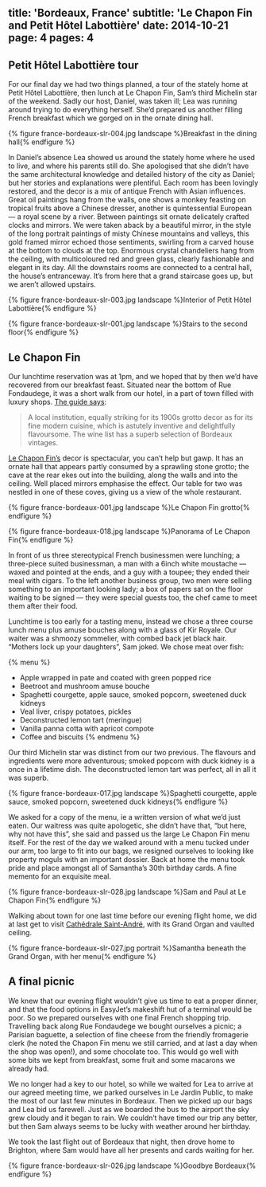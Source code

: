 title: 'Bordeaux, France'
subtitle: 'Le Chapon Fin and Petit Hôtel Labottière'
date: 2014-10-21
page: 4
pages: 4
---

## Petit Hôtel Labottière tour

For our final day we had two things planned, a tour of the stately home at Petit Hôtel Labottière, then lunch at Le Chapon Fin, Sam’s third Michelin star of the weekend. Sadly our host, Daniel, was taken ill; Lea was running around trying to do everything herself. She’d prepared us another filling French breakfast which we gorged on in the ornate dining hall.

{% figure france-bordeaux-slr-004.jpg landscape %}Breakfast in the dining hall{% endfigure %}

In Daniel’s absence Lea showed us around the stately home where he used to live, and where his parents still do. She apologised that she didn’t have the same architectural knowledge and detailed history of the city as Daniel; but her stories and explanations were plentiful. Each room has been lovingly restored, and the decor is a mix of antique French with Asian influences. Great oil paintings hang from the walls, one shows a monkey feasting on tropical fruits above a Chinese dresser, another is quintessential European — a royal scene by a river. Between paintings sit ornate delicately crafted clocks and mirrors. We were taken aback by a beautiful mirror, in the style of the long portrait paintings of misty Chinese mountains and valleys, this gold framed mirror echoed those sentiments, swirling from a carved house at the bottom to clouds at the top. Enormous crystal chandeliers hang from the ceiling, with multicoloured red and green glass, clearly fashionable and elegant in its day.  All the downstairs rooms are connected to a central hall, the house’s entranceway. It’s from here that a grand staircase goes up, but we aren’t allowed upstairs.

{% figure france-bordeaux-slr-003.jpg landscape %}Interior of Petit Hôtel Labottière{% endfigure %}

{% figure france-bordeaux-slr-001.jpg landscape %}Stairs to the second floor{% endfigure %}

## Le Chapon Fin

Our lunchtime reservation was at 1pm, and we hoped that by then we’d have recovered from our breakfast feast. Situated near the bottom of Rue Fondaudege, it was a short walk from our hotel, in a part of town filled with luxury shops. [The guide says](http://www.viamichelin.co.uk/web/Restaurant/Bordeaux-33000-Le_Chapon_Fin-1219-41102):

> A local institution, equally striking for its 1900s grotto decor as for its fine modern cuisine, which is astutely inventive and delightfully flavoursome. The wine list has a superb selection of Bordeaux vintages.

[Le Chapon Fin’s](http://www.chapon-fin.com/) decor is spectacular, you can’t help but gawp. It has an ornate hall that appears partly consumed by a sprawling stone grotto; the cave at the rear ekes out into the building, along the walls and into the ceiling. Well placed mirrors emphasise the effect. Our table for two was nestled in one of these coves, giving us a view of the whole restaurant.

{% figure france-bordeaux-001.jpg landscape %}Le Chapon Fin grotto{% endfigure %}

{% figure france-bordeaux-018.jpg landscape %}Panorama of Le Chapon Fin{% endfigure %}

In front of us three stereotypical French businessmen were lunching; a three-piece suited businessman, a man with a 6inch white moustache — waxed and pointed at the ends, and a guy with a toupee; they ended their meal with cigars. To the left another business group, two men were selling something to an important looking lady; a box of papers sat on the floor waiting to be signed — they were special guests too, the chef came to meet them after their food.

Lunchtime is too early for a tasting menu, instead we chose a three course lunch menu plus amuse bouches along with a glass of Kir Royale. Our waiter was a shmoozy sommelier, with combed back jet black hair. “Mothers lock up your daughters”, Sam joked. We chose meat over fish:

{% menu %}
* Apple wrapped in pate and coated with green popped rice
* Beetroot and mushroom amuse bouche
* Spaghetti courgette, apple sauce, smoked popcorn, sweetened duck kidneys
* Veal liver, crispy potatoes, pickles
* Deconstructed lemon tart (meringue)
* Vanilla panna cotta with apricot compote
* Coffee and biscuits
{% endmenu %}

Our third Michelin star was distinct from our two previous. The flavours and ingredients were more adventurous; smoked popcorn with duck kidney is a once in a lifetime dish. The deconstructed lemon tart was perfect, all in all it was superb.

{% figure france-bordeaux-017.jpg landscape %}Spaghetti courgette, apple sauce, smoked popcorn, sweetened duck kidneys{% endfigure %}

We asked for a copy of the menu, ie a written version of what we’d just eaten. Our waitress was quite apologetic, she didn’t have that, “but here, why not have this”, she said and passed us the large Le Chapon Fin menu itself. For the rest of the day we walked around with a menu tucked under our arm, too large to fit into our bags, we resigned ourselves to looking like property moguls with an important dossier. Back at home the menu took pride and place amongst all of Samantha’s 30th birthday cards. A fine memento for an exquisite meal.

{% figure france-bordeaux-slr-028.jpg landscape %}Sam and Paul at Le Chapon Fin{% endfigure %}

Walking about town for one last time before our evening flight home, we did at last get to visit [Cathédrale Saint-André](http://en.wikipedia.org/wiki/Bordeaux_Cathedral), with its Grand Organ and vaulted ceiling.

{% figure france-bordeaux-slr-027.jpg portrait %}Samantha beneath the Grand Organ, with her menu{% endfigure %}

## A final picnic

We knew that our evening flight wouldn’t give us time to eat a proper dinner, and that the food options in EasyJet’s makeshift hut of a terminal would be poor. So we prepared ourselves with one final French shopping trip. Travelling back along Rue Fondaudege we bought ourselves a picnic; a Parisian baguette, a selection of fine cheese from the friendly fromagerie clerk (he noted the Chapon Fin menu we still carried, and at last a day when the shop was open!), and some chocolate too. This would go well with some bits we kept from breakfast, some fruit and some macarons we already had.

We no longer had a key to our hotel, so while we waited for Lea to arrive at our agreed meeting time, we parked ourselves in Le Jardin Public, to make the most of our last few minutes in Bordeaux. Then we picked up our bags and Lea bid us farewell. Just as we boarded the bus to the airport the sky grew cloudy and it began to rain. We couldn’t have timed our trip any better, but then Sam always seems to be lucky with weather around her birthday.

We took the last flight out of Bordeaux that night, then drove home to Brighton, where Sam would have all her presents and cards waiting for her.

{% figure france-bordeaux-slr-026.jpg landscape %}Goodbye Bordeaux{% endfigure %}
